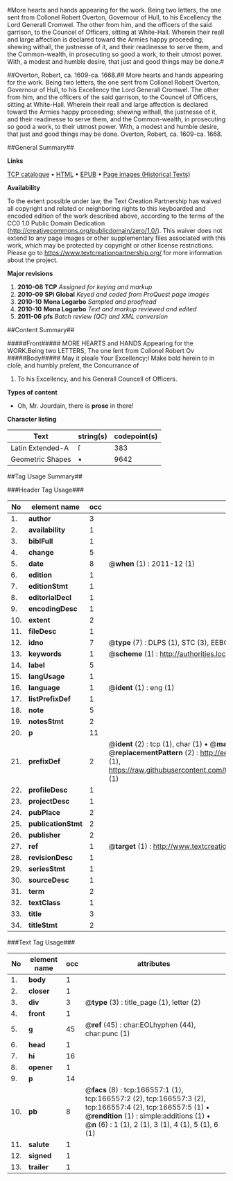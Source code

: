#More hearts and hands appearing for the work. Being two letters, the one sent from Collonel Robert Overton, Governour of Hull, to his Excellency the Lord Generall Cromwel. The other from him, and the officers of the said garrison, to the Councel of Officers, sitting at White-Hall. Wherein their reall and large affection is declared toward the Armies happy proceeding; shewing withall, the justnesse of it, and their readinesse to serve them, and the Common-wealth, in prosecuting so good a work, to their utmost power. With, a modest and humble desire, that just and good things may be done.#

##Overton, Robert, ca. 1609-ca. 1668.##
More hearts and hands appearing for the work. Being two letters, the one sent from Collonel Robert Overton, Governour of Hull, to his Excellency the Lord Generall Cromwel. The other from him, and the officers of the said garrison, to the Councel of Officers, sitting at White-Hall. Wherein their reall and large affection is declared toward the Armies happy proceeding; shewing withall, the justnesse of it, and their readinesse to serve them, and the Common-wealth, in prosecuting so good a work, to their utmost power. With, a modest and humble desire, that just and good things may be done.
Overton, Robert, ca. 1609-ca. 1668.

##General Summary##

**Links**

[TCP catalogue](http://www.ota.ox.ac.uk/tcp/)  • 
[HTML](http://tei.it.ox.ac.uk/tcp/Texts-HTML/free/A90/A90253.html)  • 
[EPUB](http://tei.it.ox.ac.uk/tcp/Texts-EPUB/free/A90/A90253.epub) • 
[Page images (Historical Texts)](https://historicaltexts.jisc.ac.uk/eebo-99863188e)

**Availability**

To the extent possible under law, the Text Creation Partnership has waived all copyright and related or neighboring rights to this keyboarded and encoded edition of the work described above, according to the terms of the CC0 1.0 Public Domain Dedication (http://creativecommons.org/publicdomain/zero/1.0/). This waiver does not extend to any page images or other supplementary files associated with this work, which may be protected by copyright or other license restrictions. Please go to https://www.textcreationpartnership.org/ for more information about the project.

**Major revisions**

1. __2010-08__ __TCP__ *Assigned for keying and markup*
1. __2010-09__ __SPi Global__ *Keyed and coded from ProQuest page images*
1. __2010-10__ __Mona Logarbo__ *Sampled and proofread*
1. __2010-10__ __Mona Logarbo__ *Text and markup reviewed and edited*
1. __2011-06__ __pfs__ *Batch review (QC) and XML conversion*

##Content Summary##

#####Front#####
MORE HEARTS and HANDS Appearing for the WORK.Being two LETTERS, The one ſent from Collonel Robert Ov
#####Body#####
May it pleaſe Your Excellency;I Make bold herein to in cloſe, and humbly preſent, the Concurrance of
1. To his Excellency, and his Generall Councell of Officers.

**Types of content**

  * Oh, Mr. Jourdain, there is **prose** in there!

**Character listing**


|Text|string(s)|codepoint(s)|
|---|---|---|
|Latin Extended-A|ſ|383|
|Geometric Shapes|▪|9642|

##Tag Usage Summary##

###Header Tag Usage###

|No|element name|occ|attributes|
|---|---|---|---|
|1.|__author__|3||
|2.|__availability__|1||
|3.|__biblFull__|1||
|4.|__change__|5||
|5.|__date__|8| @__when__ (1) : 2011-12 (1)|
|6.|__edition__|1||
|7.|__editionStmt__|1||
|8.|__editorialDecl__|1||
|9.|__encodingDesc__|1||
|10.|__extent__|2||
|11.|__fileDesc__|1||
|12.|__idno__|7| @__type__ (7) : DLPS (1), STC (3), EEBO-CITATION (1), PROQUEST (1), VID (1)|
|13.|__keywords__|1| @__scheme__ (1) : http://authorities.loc.gov/ (1)|
|14.|__label__|5||
|15.|__langUsage__|1||
|16.|__language__|1| @__ident__ (1) : eng (1)|
|17.|__listPrefixDef__|1||
|18.|__note__|5||
|19.|__notesStmt__|2||
|20.|__p__|11||
|21.|__prefixDef__|2| @__ident__ (2) : tcp (1), char (1)  •  @__matchPattern__ (2) : ([0-9\-]+):([0-9IVX]+) (1), (.+) (1)  •  @__replacementPattern__ (2) : http://eebo.chadwyck.com/downloadtiff?vid=$1&page=$2 (1), https://raw.githubusercontent.com/textcreationpartnership/Texts/master/tcpchars.xml#$1 (1)|
|22.|__profileDesc__|1||
|23.|__projectDesc__|1||
|24.|__pubPlace__|2||
|25.|__publicationStmt__|2||
|26.|__publisher__|2||
|27.|__ref__|1| @__target__ (1) : http://www.textcreationpartnership.org/docs/. (1)|
|28.|__revisionDesc__|1||
|29.|__seriesStmt__|1||
|30.|__sourceDesc__|1||
|31.|__term__|2||
|32.|__textClass__|1||
|33.|__title__|3||
|34.|__titleStmt__|2||


###Text Tag Usage###

|No|element name|occ|attributes|
|---|---|---|---|
|1.|__body__|1||
|2.|__closer__|1||
|3.|__div__|3| @__type__ (3) : title_page (1), letter (2)|
|4.|__front__|1||
|5.|__g__|45| @__ref__ (45) : char:EOLhyphen (44), char:punc (1)|
|6.|__head__|1||
|7.|__hi__|16||
|8.|__opener__|1||
|9.|__p__|14||
|10.|__pb__|8| @__facs__ (8) : tcp:166557:1 (1), tcp:166557:2 (2), tcp:166557:3 (2), tcp:166557:4 (2), tcp:166557:5 (1)  •  @__rendition__ (1) : simple:additions (1)  •  @__n__ (6) : 1 (1), 2 (1), 3 (1), 4 (1), 5 (1), 6 (1)|
|11.|__salute__|1||
|12.|__signed__|1||
|13.|__trailer__|1||
